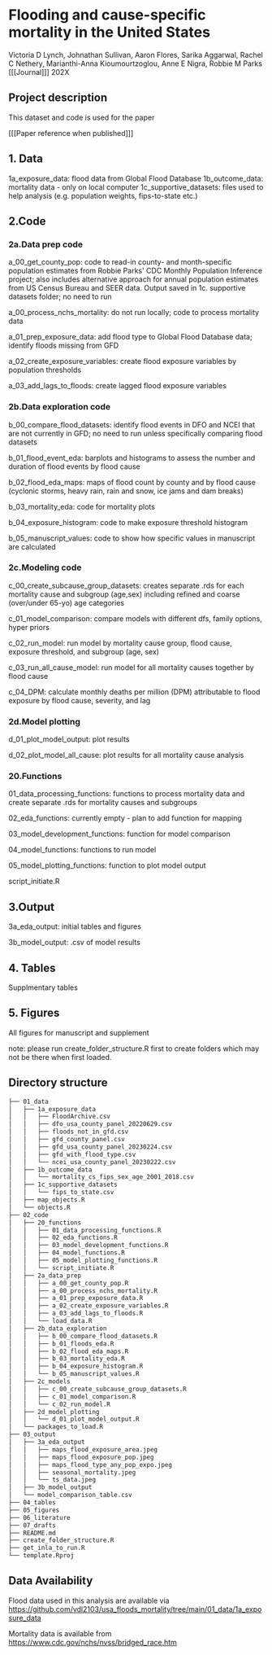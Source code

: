 # Flooding and cause-specific mortality in the United States
Victoria D Lynch, Johnathan Sullivan, Aaron Flores, Sarika Aggarwal, Rachel C Nethery, Marianthi-Anna Kioumourtzoglou, Anne E Nigra, Robbie M Parks
[[[Journal]]] 202X

## Project description

This dataset and code is used for the paper

[[[Paper reference when published]]]

## 1. Data
1a_exposure_data: flood data from Global Flood Database 
1b_outcome_data: mortality data - only on local computer 
1c_supportive_datasets: files used to help analysis (e.g. population weights, fips-to-state etc.)

## 2.Code 

### 2a.Data prep code
a_00_get_county_pop: code to read-in county- and month-specific population estimates from Robbie Parks' CDC Monthly Population Inference project; also includes alternative approach for annual population estimates from US Census Bureau and SEER data. Output saved in 1c. supportive datasets folder; no need to run 

a_00_process_nchs_mortality: do not run locally; code to process mortality data 

a_01_prep_exposure_data: add flood type to Global Flood Database data; identify floods missing from GFD

a_02_create_exposure_variables: create flood exposure variables by population thresholds 

a_03_add_lags_to_floods: create lagged flood exposure variables 

### 2b.Data exploration code
b_00_compare_flood_datasets: identify flood events in DFO and NCEI that are not currently in GFD; no need to run unless specifically comparing flood datasets

b_01_flood_event_eda: barplots and histograms to assess the number and duration of flood events by flood cause 

b_02_flood_eda_maps: maps of flood count by county and by flood cause (cyclonic storms, heavy rain, rain and snow, ice jams and dam breaks)

b_03_mortality_eda: code for mortality plots

b_04_exposure_histogram: code to make exposure threshold histogram

b_05_manuscript_values: code to show how specific values in manuscript are calculated

### 2c.Modeling code
c_00_create_subcause_group_datasets: creates separate .rds for each mortality cause and subgroup (age,sex) including refined and coarse (over/under 65-yo) age categories

c_01_model_comparison: compare models with different dfs, family options, hyper priors

c_02_run_model: run model by mortality cause group, flood cause, exposure threshold, and subgroup (age, sex)

c_03_run_all_cause_model: run model for all mortality causes together by flood cause

c_04_DPM: calculate monthly deaths per million (DPM) attributable to flood exposure by flood cause, severity, and lag 

### 2d.Model plotting
d_01_plot_model_output: plot results

d_02_plot_model_all_cause: plot results for all mortality cause analysis 

### 20.Functions
01_data_processing_functions: functions to process mortality data and create separate .rds for mortality causes and subgroups

02_eda_functions: currently empty - plan to add function for mapping 

03_model_development_functions: function for model comparison

04_model_functions: functions to run model

05_model_plotting_functions: function to plot model output 

script_initiate.R

## 3.Output
3a_eda_output: initial tables and figures 

3b_model_output: .csv of model results 

## 4. Tables
Supplmentary tables

## 5. Figures
All figures for manuscript and supplement 

note: please run create_folder_structure.R first to create folders which may not be there when first loaded.

## Directory structure

```md
├── 01_data
│   ├── 1a_exposure_data
│   │   ├── FloodArchive.csv
│   │   ├── dfo_usa_county_panel_20220629.csv
│   │   ├── floods_not_in_gfd.csv
│   │   ├── gfd_county_panel.csv
│   │   ├── gfd_usa_county_panel_20230224.csv
│   │   ├── gfd_with_flood_type.csv
│   │   └── ncei_usa_county_panel_20230222.csv
│   ├── 1b_outcome_data
│   │   └── mortality_cs_fips_sex_age_2001_2018.csv
│   ├── 1c_supportive_datasets
│   │   └── fips_to_state.csv
│   ├── map_objects.R
│   └── objects.R
├── 02_code
│   ├── 20_functions
│   │   ├── 01_data_processing_functions.R
│   │   ├── 02_eda_functions.R
│   │   ├── 03_model_development_functions.R
│   │   ├── 04_model_functions.R
│   │   ├── 05_model_plotting_functions.R
│   │   └── script_initiate.R
│   ├── 2a_data_prep
│   │   ├── a_00_get_county_pop.R
│   │   ├── a_00_process_nchs_mortality.R
│   │   ├── a_01_prep_exposure_data.R
│   │   ├── a_02_create_exposure_variables.R
│   │   ├── a_03_add_lags_to_floods.R
│   │   └── load_data.R
│   ├── 2b_data_exploration
│   │   ├── b_00_compare_flood_datasets.R
│   │   ├── b_01_floods_eda.R
│   │   ├── b_02_flood_eda_maps.R
│   │   ├── b_03_mortality_eda.R
│   │   ├── b_04_exposure_histogram.R
│   │   └── b_05_manuscript_values.R
│   ├── 2c_models
│   │   ├── c_00_create_subcause_group_datasets.R
│   │   ├── c_01_model_comparison.R
│   │   └── c_02_run_model.R
│   ├── 2d_model_plotting
│   │   └── d_01_plot_model_output.R
│   └── packages_to_load.R
├── 03_output
│   ├── 3a_eda_output
│   │   ├── maps_flood_exposure_area.jpeg
│   │   ├── maps_flood_exposure_pop.jpeg
│   │   ├── maps_flood_type_any_pop_expo.jpeg
│   │   ├── seasonal_mortality.jpeg
│   │   └── ts_data.jpeg
│   ├── 3b_model_output
│   └── model_comparison_table.csv
├── 04_tables
├── 05_figures
├── 06_literature
├── 07_drafts
├── README.md
├── create_folder_structure.R
├── get_inla_to_run.R
└── template.Rproj
```

## Data Availability 
Flood data used in this analysis are available via https://github.com/vdl2103/usa_floods_mortality/tree/main/01_data/1a_exposure_data

Mortality data is available from https://www.cdc.gov/nchs/nvss/bridged_race.htm


